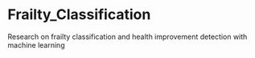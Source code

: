 # Frailty_Classification
Research on frailty classification and health improvement detection with machine learning 
